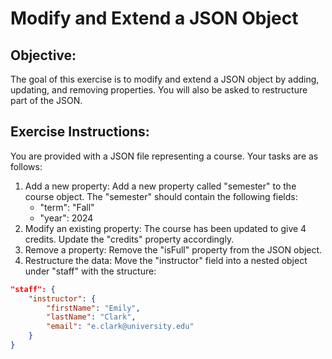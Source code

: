 
# Modify and Extend a JSON Object

## Objective:
The goal of this exercise is to modify and extend a JSON object by adding, updating, and removing properties. You will also be asked to restructure part of the JSON.

## Exercise Instructions:

You are provided with a JSON file representing a course.
Your tasks are as follows:

1. Add a new property: Add a new property called "semester" to the course object. The "semester" should contain the following fields:
    - "term": "Fall"
    - "year": 2024
2. Modify an existing property: The course has been updated to give 4 credits. Update the "credits" property accordingly.
3. Remove a property: Remove the "isFull" property from the JSON object.
4. Restructure the data: Move the "instructor" field into a nested object under "staff" with the structure:
```json
"staff": {
    "instructor": {
        "firstName": "Emily",
        "lastName": "Clark",
        "email": "e.clark@university.edu"
    }
}
```
